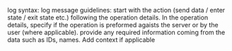 






log syntax:
log message guidelines:
start with the action (send data / enter state / exit state etc.) following the operation details.
In the operation details, specify if the operation is preformed agaists the server or by the user (where applicable).
provide any required information coming from the data such as IDs, names.
Add context if applicable